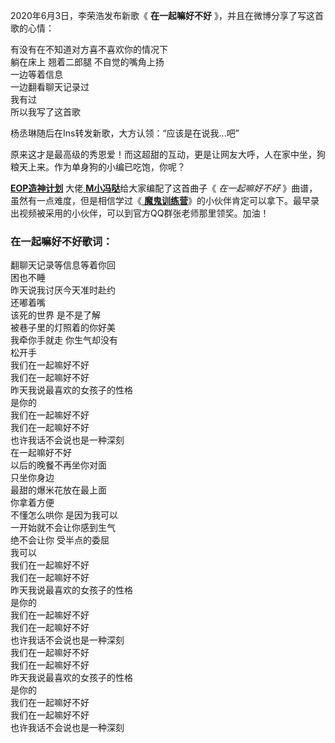 

2020年6月3日，李荣浩发布新歌《 **在一起嘛好不好** 》，并且在微博分享了写这首歌的心情：

有没有在不知道对方喜不喜欢你的情况下  
躺在床上 翘着二郎腿 不自觉的嘴角上扬  
一边等着信息  
一边翻看聊天记录过  
我有过  
所以我写了这首歌

杨丞琳随后在Ins转发新歌，大方认领：“应该是在说我...吧”

原来这才是最高级的秀恩爱！而这超甜的互动，更是让网友大呼，人在家中坐，狗粮天上来。作为单身狗的小编已吃饱，你呢？

**[EOP造神计划](/Article-210-EOP造神计划——免费学琴从今天开始.html)** 大佬[
**M小冯哒**](https://www.everyonepiano.cn/user-174829.html)给大家编配了这首曲子《 _在一起嘛好不好_
》曲谱，虽然有一点难度，但是相信学过《[
**魔鬼训练营**](/Sale.html)》的小伙伴肯定可以拿下。最早录出视频被采用的小伙伴，可以到官方QQ群张老师那里领奖。加油！

### 在一起嘛好不好歌词：

翻聊天记录等信息等着你回  
困也不睡  
昨天说我讨厌今天准时赴约  
还嘟着嘴  
该死的世界 是不是了解  
被巷子里的灯照着的你好美  
我牵你手就走 你生气却没有  
松开手  
我们在一起嘛好不好  
我们在一起嘛好不好  
昨天我说最喜欢的女孩子的性格  
是你的  
我们在一起嘛好不好  
我们在一起嘛好不好  
也许我话不会说也是一种深刻  
在一起嘛好不好  
以后的晚餐不再坐你对面  
只坐你身边  
最甜的爆米花放在最上面  
你拿着方便  
不懂怎么哄你 是因为我可以  
一开始就不会让你感到生气  
绝不会让你 受半点的委屈  
我可以  
我们在一起嘛好不好  
我们在一起嘛好不好  
昨天我说最喜欢的女孩子的性格  
是你的  
我们在一起嘛好不好  
我们在一起嘛好不好  
也许我话不会说也是一种深刻  
我们在一起嘛好不好  
我们在一起嘛好不好  
昨天我说最喜欢的女孩子的性格  
是你的  
我们在一起嘛好不好  
我们在一起嘛好不好  
也许我话不会说也是一种深刻

